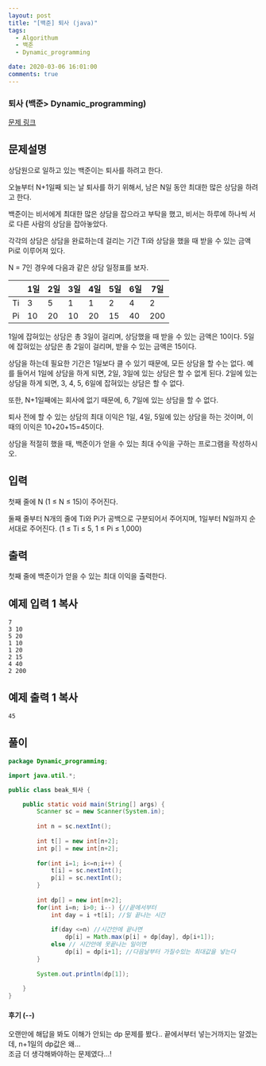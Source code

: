 ```yaml
---
layout: post
title: "[백준] 퇴사 (java)"
tags:
  - Algorithum
  - 백준
  - Dynamic_programming

date: 2020-03-06 16:01:00
comments: true
---
```




###   퇴사 (백준> Dynamic_programming)

[문제 링크](https://www.acmicpc.net/problem/14501 )

## 문제설명

상담원으로 일하고 있는 백준이는 퇴사를 하려고 한다.

오늘부터 N+1일째 되는 날 퇴사를 하기 위해서, 남은 N일 동안 최대한 많은 상담을 하려고 한다.

백준이는 비서에게 최대한 많은 상담을 잡으라고 부탁을 했고, 비서는 하루에 하나씩 서로 다른 사람의 상담을 잡아놓았다.

각각의 상담은 상담을 완료하는데 걸리는 기간 Ti와 상담을 했을 때 받을 수 있는 금액 Pi로 이루어져 있다.

N = 7인 경우에 다음과 같은 상담 일정표를 보자.

|      | 1일  | 2일  | 3일  | 4일  | 5일  | 6일  | 7일  |
| ---- | ---- | ---- | ---- | ---- | ---- | ---- | ---- |
| Ti   | 3    | 5    | 1    | 1    | 2    | 4    | 2    |
| Pi   | 10   | 20   | 10   | 20   | 15   | 40   | 200  |

1일에 잡혀있는 상담은 총 3일이 걸리며, 상담했을 때 받을 수 있는 금액은 10이다. 5일에 잡혀있는 상담은 총 2일이 걸리며, 받을 수 있는 금액은 15이다.

상담을 하는데 필요한 기간은 1일보다 클 수 있기 때문에, 모든 상담을 할 수는 없다. 예를 들어서 1일에 상담을 하게 되면, 2일, 3일에 있는 상담은 할 수 없게 된다. 2일에 있는 상담을 하게 되면, 3, 4, 5, 6일에 잡혀있는 상담은 할 수 없다.

또한, N+1일째에는 회사에 없기 때문에, 6, 7일에 있는 상담을 할 수 없다.

퇴사 전에 할 수 있는 상담의 최대 이익은 1일, 4일, 5일에 있는 상담을 하는 것이며, 이때의 이익은 10+20+15=45이다.

상담을 적절히 했을 때, 백준이가 얻을 수 있는 최대 수익을 구하는 프로그램을 작성하시오.

## 입력

첫째 줄에 N (1 ≤ N ≤ 15)이 주어진다.

둘째 줄부터 N개의 줄에 Ti와 Pi가 공백으로 구분되어서 주어지며, 1일부터 N일까지 순서대로 주어진다. (1 ≤ Ti ≤ 5, 1 ≤ Pi ≤ 1,000)

## 출력

첫째 줄에 백준이가 얻을 수 있는 최대 이익을 출력한다.

## 예제 입력 1 복사

```
7
3 10
5 20
1 10
1 20
2 15
4 40
2 200
```

## 예제 출력 1 복사

```
45
```

## 풀이

```java
package Dynamic_programming;

import java.util.*;

public class beak_퇴사 {

	public static void main(String[] args) {
		Scanner sc = new Scanner(System.in);
		
		int n = sc.nextInt();
		
		int t[] = new int[n+2];
		int p[] = new int[n+2];
		
		for(int i=1; i<=n;i++) {
			t[i] = sc.nextInt();
			p[i] = sc.nextInt();
		}
	
		int dp[] = new int[n+2];
		for(int i=n; i>0; i--) {//끝에서부터
			int day = i +t[i]; //일 끝나는 시간
			
			if(day <=n) //시간안에 끝나면
				dp[i] = Math.max(p[i] + dp[day], dp[i+1]);
			else // 시간안에 못끝나는 일이면
				dp[i] = dp[i+1]; //다음날부터 가질수있는 최대값을 넣는다
		}
		
		System.out.println(dp[1]);
		
	}
}

```

#### 후기 (--)

오랜만에 해답을 봐도 이해가 안되는 dp 문제를 봤다.. 끝에서부터 넣는거까지는 알겠는데, n+1일의 dp값은 왜...<br> 조금 더 생각해봐야하는 문제였다...!